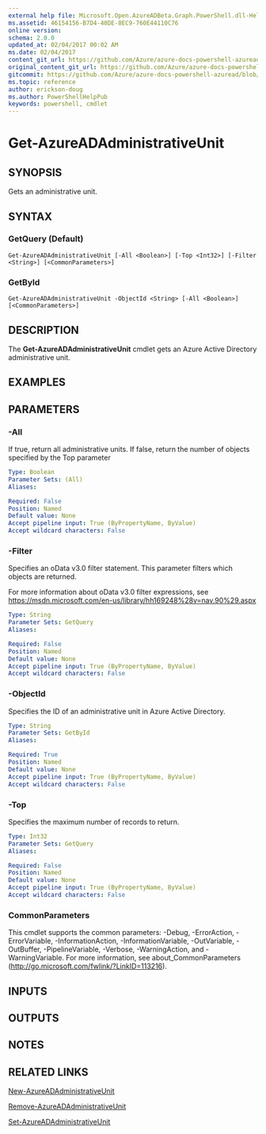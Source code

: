 ```yaml
---
external help file: Microsoft.Open.AzureADBeta.Graph.PowerShell.dll-Help.xml
ms.assetid: 46154156-B7D4-40DE-8EC9-760E44110C76
online version:
schema: 2.0.0
updated_at: 02/04/2017 00:02 AM
ms.date: 02/04/2017
content_git_url: https://github.com/Azure/azure-docs-powershell-azuread/blob/master/Azure%20AD%20Cmdlets/AzureAD/v2/Get-AzureADAdministrativeUnit.md
original_content_git_url: https://github.com/Azure/azure-docs-powershell-azuread/blob/master/Azure%20AD%20Cmdlets/AzureAD/v2/Get-AzureADAdministrativeUnit.md
gitcommit: https://github.com/Azure/azure-docs-powershell-azuread/blob/3c958c260fe07ce8f34599794f089c4b3c1b8115
ms.topic: reference
author: erickson-doug
ms.author: PowerShellHelpPub
keywords: powershell, cmdlet
---
```


# Get-AzureADAdministrativeUnit

## SYNOPSIS
Gets an administrative unit.

## SYNTAX

### GetQuery (Default)
```
Get-AzureADAdministrativeUnit [-All <Boolean>] [-Top <Int32>] [-Filter <String>] [<CommonParameters>]
```

### GetById
```
Get-AzureADAdministrativeUnit -ObjectId <String> [-All <Boolean>] [<CommonParameters>]
```

## DESCRIPTION
The **Get-AzureADAdministrativeUnit** cmdlet gets an Azure Active Directory administrative unit.

## EXAMPLES

## PARAMETERS

### -All
If true, return all administrative units. If false, return the number of objects specified by the Top parameter

```yaml
Type: Boolean
Parameter Sets: (All)
Aliases: 

Required: False
Position: Named
Default value: None
Accept pipeline input: True (ByPropertyName, ByValue)
Accept wildcard characters: False
```

### -Filter
Specifies an oData v3.0 filter statement. This parameter filters which objects are returned.

For more information about oData v3.0 filter expressions, see https://msdn.microsoft.com/en-us/library/hh169248%28v=nav.90%29.aspx

```yaml
Type: String
Parameter Sets: GetQuery
Aliases: 

Required: False
Position: Named
Default value: None
Accept pipeline input: True (ByPropertyName, ByValue)
Accept wildcard characters: False
```

### -ObjectId
Specifies the ID of an administrative unit in Azure Active Directory.

```yaml
Type: String
Parameter Sets: GetById
Aliases: 

Required: True
Position: Named
Default value: None
Accept pipeline input: True (ByPropertyName, ByValue)
Accept wildcard characters: False
```

### -Top
Specifies the maximum number of records to return.

```yaml
Type: Int32
Parameter Sets: GetQuery
Aliases: 

Required: False
Position: Named
Default value: None
Accept pipeline input: True (ByPropertyName, ByValue)
Accept wildcard characters: False
```

### CommonParameters
This cmdlet supports the common parameters: -Debug, -ErrorAction, -ErrorVariable, -InformationAction, -InformationVariable, -OutVariable, -OutBuffer, -PipelineVariable, -Verbose, -WarningAction, and -WarningVariable. For more information, see about_CommonParameters (http://go.microsoft.com/fwlink/?LinkID=113216).

## INPUTS

## OUTPUTS

## NOTES

## RELATED LINKS

[New-AzureADAdministrativeUnit](./New-AzureADAdministrativeUnit.md)

[Remove-AzureADAdministrativeUnit](./Remove-AzureADAdministrativeUnit.md)

[Set-AzureADAdministrativeUnit](./Set-AzureADAdministrativeUnit.md)
